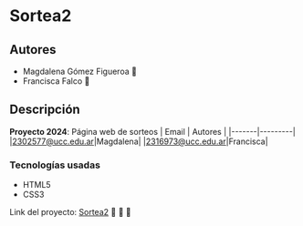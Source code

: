 # Sortea2
## Autores
* Magdalena Gómez Figueroa :love_letter:
* Francisca Falco :heartbeat:
## Descripción
**Proyecto 2024**: Página web de sorteos
| Email | Autores |
|-------|---------|
|2302577@ucc.edu.ar|Magdalena|
|2316973@ucc.edu.ar|Francisca|

### Tecnologías usadas
* HTML5
* CSS3

Link del proyecto: [Sortea2]()
:raised_hands:
:ribbon:
:star2:
